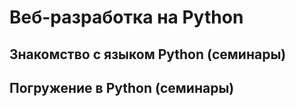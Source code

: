 # Веб-разработка на Python
## Знакомство с языком Python (семинары)
## Погружение в Python (семинары)